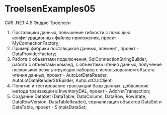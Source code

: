 # TroelsenExamples05
C#5 .NET 4.5 Эндрю Троелсен
1) Поставщики данных, повышение гибкости с помощью конфигурационных файлов приложения, проект - MyConnectionFactory;
2) Пример фабрики поставщиков данных, элемент <connectionStrings>, проект - DataProviderFactory;
3) Работа с объектами подключения, SqlConnectionStringBuilder, работа с объектами команд, с объектами чтения данных, получение нескольких результирующих наборов с использованием объекта чтения данных, проект - AutoLotDataReader, AutoLotDataReaderStrBuilder, AutoLotCUIClient;
4) Понятие и тестирование транзакций базы данных, добваление метода транзакции в InventoryDAL, проект - AdoNetTransaction;
5) Создание DataSet (DataTable, DataColumn, DataRow, RowState, DataRowVersion, DataTableReader), сериализация объектов DataSet и DataTable, проект - SimpleDataSet;
